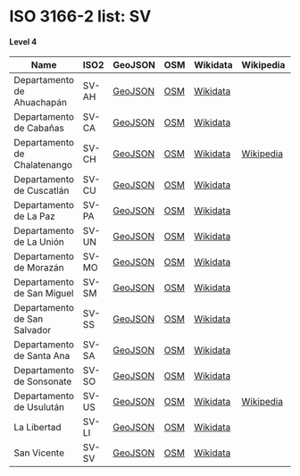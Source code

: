 # ISO 3166-2 list: SV


#### Level 4
Name | ISO2 | GeoJSON | OSM | Wikidata | Wikipedia | population 
--- | --- | --- | --- | --- | --- | --: 
Departamento de Ahuachapán | SV-AH | [GeoJSON](../../export/geojson/q7/iso2/SV/SV-AH.geojson) | [OSM](https://www.openstreetmap.org/relation/3623374) | [Wikidata](https://www.wikidata.org/wiki/Q572993) |  | 319503
Departamento de Cabañas | SV-CA | [GeoJSON](../../export/geojson/q7/iso2/SV/SV-CA.geojson) | [OSM](https://www.openstreetmap.org/relation/3624451) | [Wikidata](https://www.wikidata.org/wiki/Q914058) |  | 214150
Departamento de Chalatenango | SV-CH | [GeoJSON](../../export/geojson/q7/iso2/SV/SV-CH.geojson) | [OSM](https://www.openstreetmap.org/relation/3624440) | [Wikidata](https://www.wikidata.org/wiki/Q522221) | [Wikipedia](http://en.wikipedia.org/wiki/es%3ADepartamento_de_Chalatenango) | 274878
Departamento de Cuscatlán | SV-CU | [GeoJSON](../../export/geojson/q7/iso2/SV/SV-CU.geojson) | [OSM](https://www.openstreetmap.org/relation/3624439) | [Wikidata](https://www.wikidata.org/wiki/Q1130677) |  | 216446
Departamento de La Paz | SV-PA | [GeoJSON](../../export/geojson/q7/iso2/SV/SV-PA.geojson) | [OSM](https://www.openstreetmap.org/relation/3624477) | [Wikidata](https://www.wikidata.org/wiki/Q1129788) |  | 288022
Departamento de La Unión | SV-UN | [GeoJSON](../../export/geojson/q7/iso2/SV/SV-UN.geojson) | [OSM](https://www.openstreetmap.org/relation/3625432) | [Wikidata](https://www.wikidata.org/wiki/Q1130688) |  | 372271
Departamento de Morazán | SV-MO | [GeoJSON](../../export/geojson/q7/iso2/SV/SV-MO.geojson) | [OSM](https://www.openstreetmap.org/relation/3625421) | [Wikidata](https://www.wikidata.org/wiki/Q1122836) |  | 251447
Departamento de San Miguel | SV-SM | [GeoJSON](../../export/geojson/q7/iso2/SV/SV-SM.geojson) | [OSM](https://www.openstreetmap.org/relation/3625408) | [Wikidata](https://www.wikidata.org/wiki/Q930804) |  | 546022
Departamento de San Salvador | SV-SS | [GeoJSON](../../export/geojson/q7/iso2/SV/SV-SS.geojson) | [OSM](https://www.openstreetmap.org/relation/3624436) | [Wikidata](https://www.wikidata.org/wiki/Q1543219) |  | 2266387
Departamento de Santa Ana | SV-SA | [GeoJSON](../../export/geojson/q7/iso2/SV/SV-SA.geojson) | [OSM](https://www.openstreetmap.org/relation/3624100) | [Wikidata](https://www.wikidata.org/wiki/Q671158) |  | 523655
Departamento de Sonsonate | SV-SO | [GeoJSON](../../export/geojson/q7/iso2/SV/SV-SO.geojson) | [OSM](https://www.openstreetmap.org/relation/3624092) | [Wikidata](https://www.wikidata.org/wiki/Q212540) |  | 518522
Departamento de Usulután | SV-US | [GeoJSON](../../export/geojson/q7/iso2/SV/SV-US.geojson) | [OSM](https://www.openstreetmap.org/relation/3625389) | [Wikidata](https://www.wikidata.org/wiki/Q1122748) | [Wikipedia](http://en.wikipedia.org/wiki/en%3AUsulut%C3%A1n%20Department) | 464883
La Libertad | SV-LI | [GeoJSON](../../export/geojson/q7/iso2/SV/SV-LI.geojson) | [OSM](https://www.openstreetmap.org/relation/3624113) | [Wikidata](https://www.wikidata.org/wiki/Q930820) |  | 842624
San Vicente | SV-SV | [GeoJSON](../../export/geojson/q7/iso2/SV/SV-SV.geojson) | [OSM](https://www.openstreetmap.org/relation/3624468) | [Wikidata](https://www.wikidata.org/wiki/Q1130180) |  | 230205
